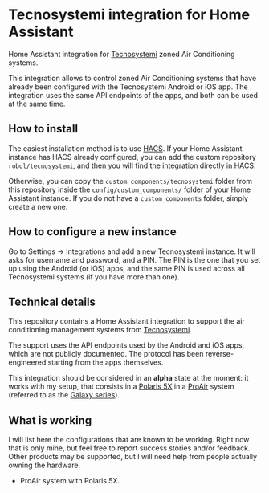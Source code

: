 # Tecnosystemi integration for Home Assistant
Home Assistant integration for [Tecnosystemi](https://www.tecnosystemi.com) zoned Air Conditioning systems.

This integration allows to control zoned Air Conditioning systems that have already been configured with
the Tecnosystemi Android or iOS app. The integration uses the same API endpoints of the apps, and both can
be used at the same time.

## How to install

The easiest installation method is to use [HACS](https://www.hacs.xyz/). If your Home Assistant instance has HACS already configured, you can add the custom repository ```robol/tecnosystemi```, and then you will 
find the integration directly in HACS.

Otherwise, you can copy the ``custom_components/tecnosystemi`` folder from 
this repository inside the ``config/custom_components/`` folder of your Home Assistant instance. 
If you do not have a ``custom_components`` folder, simply create a new one.

## How to configure a new instance
Go to Settings -> Integrations and add a new Tecnosystemi instance. It will asks for username 
and password, and a PIN. The PIN is the one that you set up using the Android (or iOS) apps, 
and the same PIN is used across all Tecnosystemi systems (if you have more than one). 



## Technical details
This repository contains a Home Assistant integration to support the air conditioning 
management systems from [Tecnosystemi](https://www.tecnosystemi.com).

The support uses the API endpoints used by the Android and iOS apps, which are not 
publicly documented. The protocol has been reverse-engineered starting from the 
apps themselves. 

This integration should be considered in an **alpha** state at the moment: it works 
with my setup, that consists in a [Polaris 5X](https://www.tecnosystemi.com/en/pro/products/galaxy/proair-multi-zone-control-system/polaris-5x-wi-fi-single-control-unit-with-colour-display-communication-protocols-and-alexa-app-google-home?related=1&origin=https%3A%2F%2Fwww.tecnosystemi.com%2Fen%2Fpro%2Fproducts%2Fgalaxy%2Fproair-multi-zone-control-system)
 in a [ProAir](https://www.tecnosystemi.com/en/pro/products/galaxy/proair-multi-zone-control-system) 
system (referred to as the [Galaxy series](https://www.tecnosystemi.com/en/pro/products/galaxy/proair-multi-zone-control-system)).

## What is working
I will list here the configurations that are known to be working. Right now that is only mine, 
but feel free to report success stories and/or feedback. Other products may be supported, but
I will need help from people actually owning the hardware.

 * ProAir system with Polaris 5X.
